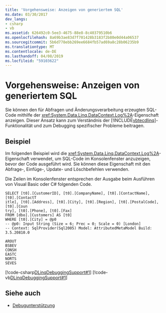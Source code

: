 ```yaml
---
title: 'Vorgehensweise: Anzeigen von generiertem SQL'
ms.date: 03/30/2017
dev_langs:
- csharp
- vb
ms.assetid: 626492c0-5ee3-4675-88e8-8c40379510b6
ms.openlocfilehash: 8a69b3ae83d7f701428b3183f2b80e0d44a06537
ms.sourcegitcommit: 5b6d778ebb269ee6684fb57ad69a8c28b06235b9
ms.translationtype: MT
ms.contentlocale: de-DE
ms.lasthandoff: 04/08/2019
ms.locfileid: "59103622"
---
```

# <a name="how-to-display-generated-sql"></a>Vorgehensweise: Anzeigen von generiertem SQL
Sie können den für Abfragen und Änderungsverarbeitung erzeugten SQL-Code mithilfe der <xref:System.Data.Linq.DataContext.Log%2A>-Eigenschaft anzeigen. Dieser Ansatz kann zum Verständnis der [!INCLUDE[vbtecdlinq](../../../../../../includes/vbtecdlinq-md.md)]-Funktionalität und zum Debugging spezifischer Probleme beitragen.  
  
## <a name="example"></a>Beispiel  
 Im folgenden Beispiel wird die <xref:System.Data.Linq.DataContext.Log%2A>-Eigenschaft verwendet, um SQL-Code im Konsolenfenster anzuzeigen, bevor der Code ausgeführt wird.  Sie können diese Eigenschaft mit den Abfrage-, Einfüge-, Update- und Löschbefehlen verwenden.  
  
 Die Zeilen im Konsolenfenster entsprechen der Ausgabe beim Ausführen von Visual Basic oder C# folgenden Code.  
  
```  
SELECT [t0].[CustomerID], [t0].[CompanyName], [t0].[ContactName], [t0].[ContactT  
itle], [t0].[Address], [t0].[City], [t0].[Region], [t0].[PostalCode], [t0].[Coun  
try], [t0].[Phone], [t0].[Fax]  
FROM [dbo].[Customers] AS [t0]  
WHERE [t0].[City] = @p0  
-- @p0: Input String (Size = 6; Prec = 0; Scale = 0) [London]  
-- Context: SqlProvider(Sql2005) Model: AttributedMetaModel Build: 3.5.20810.0  
```  
  
```  
AROUT  
BSBEV  
CONSH  
EASTC  
NORTS  
SEVES  
```  
  
 [!code-csharp[DLinqDebuggingSupport#1](../../../../../../samples/snippets/csharp/VS_Snippets_Data/DLinqDebuggingSupport/cs/Program.cs#1)]
 [!code-vb[DLinqDebuggingSupport#1](../../../../../../samples/snippets/visualbasic/VS_Snippets_Data/DLinqDebuggingSupport/vb/Module1.vb#1)]  
  
## <a name="see-also"></a>Siehe auch

- [Debugunterstützung](../../../../../../docs/framework/data/adonet/sql/linq/debugging-support.md)
